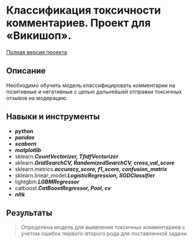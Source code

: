 # Классификация токсичности комментариев. Проект для «Викишоп».

[Полная версия проекта](https://github.com/OxanaFedorova/YandexPracticum_projects/blob/main/Machine_Learning_for_Texts_TOXIC_COMMENTS/Machine_Learning_for_Texts_TOXIC_COMMENTS.ipynb)

## Описание

Необходимо обучить модель классифицировать комментарии на позитивные и негативные с целью дальнейшей отправки токсичных отзывов на модерацию.


## Навыки и инструменты

- ***python***
- ***pandas***
- ***seaborn***
- ***matplotlib***
- sklearn.***CountVectorizer, TfidfVectorizer***
- sklearn.***GridSearchCV, RandomizedSearchCV, cross_val_score***
- sklearn.metrics.***accuracy_score, f1_score, confusion_matrix***
- sklearn.linear_model.***LogisticRegression, SGDClassifier***
- lightgbm.***LGBMRegressor***
- catboost.***CatBoostRegressor, Pool, cv***
- ***nltk***


## Результаты

>Определена модель для выявления токсичных комментариев с учетом ошибок первого-второго рода для поставленной задачи.
>

